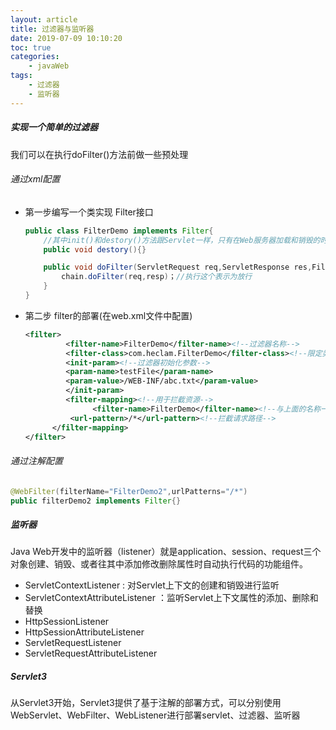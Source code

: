 ```yaml
---
layout: article
title: 过滤器与监听器
date: 2019-07-09 10:10:20
toc: true
categories:
	- javaWeb
tags:
	- 过滤器
	- 监听器
---
```


##### 实现一个简单的过滤器

我们可以在执行doFilter()方法前做一些预处理

###### 通过xml配置<!--more-->

* 第一步编写一个类实现 Filter接口

  ```java
  public class FilterDemo implements Filter{
      //其中init()和destory()方法跟Servlet一样，只有在Web服务器加载和销毁的时候才被执行，只会执行一次
      public void destory(){}
  
      public void doFilter(ServletRequest req,ServletResponse res,FilterChain chain)throws ServletException, IOException {
          chain.doFilter(req,resp)；//执行这个表示为放行 
      }
  }
  ```

* 第二步 filter的部署(在web.xml文件中配置)

  ```xml
  <filter>
           <filter-name>FilterDemo</filter-name><!--过滤器名称-->
           <filter-class>com.heclam.FilterDemo</filter-class><!--限定类名-->
           <init-param><!--过滤器初始化参数-->
           <param-name>testFile</param-name> 
           <param-value>/WEB-INF/abc.txt</param-value>
           </init-param>
           <filter-mapping><!--用于拦截资源-->
     			 <filter-name>FilterDemo</filter-name><!--与上面的名称一致-->
      		<url-pattern>/*</url-pattern><!--拦截请求路径-->
  		</filter-mapping>
  </filter>
  ```

###### 通过注解配置

````java
@WebFilter(filterName="FilterDemo2",urlPatterns="/*")
public filterDemo2 implements Filter{}
````

##### 监听器

Java Web开发中的监听器（listener）就是application、session、request三个对象创建、销毁、或者往其中添加修改删除属性时自动执行代码的功能组件。

* ServletContextListener : 对Servlet上下文的创建和销毁进行监听
* ServletContextAttributeListener ：监听Servlet上下文属性的添加、删除和替换
* HttpSessionListener
* HttpSessionAttributeListener
* ServletRequestListener
* ServletRequestAttributeListener



##### Servlet3

从Servlet3开始，Servlet3提供了基于注解的部署方式，可以分别使用WebServlet、WebFilter、WebListener进行部署servlet、过滤器、监听器